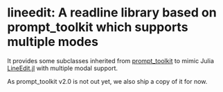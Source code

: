 # lineedit: A readline library based on prompt_toolkit which supports multiple modes

It provides some subclasses inherited from [prompt_toolkit](https://github.com/jonathanslenders/python-prompt-toolkit) to mimic Julia [LineEdit.jl](https://github.com/JuliaLang/julia/blob/master/stdlib/REPL/src/LineEdit.jl) with multiple modal support.

As prompt_toolkit v2.0 is not out yet, we also ship a copy of it for now.
